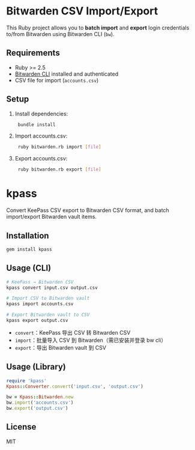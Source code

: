 <!--
 Copyright (c) 2025 Kk

 This software is released under the MIT License.
 https://opensource.org/licenses/MIT
-->

# Bitwarden CSV Import/Export

This Ruby project allows you to **batch import** and **export** login credentials to/from Bitwarden using Bitwarden CLI (`bw`).

## Requirements

- Ruby >= 2.5
- [Bitwarden CLI](https://bitwarden.com/) installed and authenticated
- CSV file for import (`accounts.csv`)

## Setup

1. Install dependencies:
   ```bash
    bundle install
   ```
2. Import accounts.csv:
   ```bash
    ruby bitwarden.rb import [file]
   ```
2. Export accounts.csv:
   ```bash
    ruby bitwarden.rb export [file]
   ```

# kpass

Convert KeePass CSV export to Bitwarden CSV format, and batch import/export Bitwarden vault items.

## Installation

```sh
gem install kpass
```

## Usage (CLI)

```sh
# KeePass → Bitwarden CSV
kpass convert input.csv output.csv

# Import CSV to Bitwarden vault
kpass import accounts.csv

# Export Bitwarden vault to CSV
kpass export output.csv
```

- `convert`：KeePass 导出 CSV 转 Bitwarden CSV
- `import`：批量导入 CSV 到 Bitwarden（需已安装并登录 bw cli）
- `export`：导出 Bitwarden vault 到 CSV

## Usage (Library)

```ruby
require 'kpass'
Kpass::Converter.convert('input.csv', 'output.csv')

bw = Kpass::Bitwarden.new
bw.import('accounts.csv')
bw.export('output.csv')
```

## License
MIT